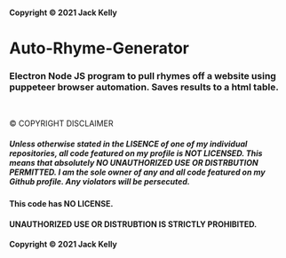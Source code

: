 #### Copyright ©️ 2021 Jack Kelly
# Auto-Rhyme-Generator

### Electron Node JS program to pull rhymes off a website using puppeteer browser automation. Saves results to a html table.

<br>

©️ COPYRIGHT DISCLAIMER
 ##### Unless otherwise stated in the LISENCE of one of my individual repositories, all code featured on my profile is NOT LICENSED. This means that absolutely NO UNAUTHORIZED USE OR DISTRBUTION PERMITTED. I am the sole owner of any and all code featured on my Github profile. Any violators will be persecuted.
 
#### This code has NO LICENSE.
#### UNAUTHORIZED USE OR DISTRUBTION IS STRICTLY PROHIBITED.
#### Copyright ©️ 2021 Jack Kelly
